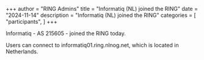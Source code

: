 +++
author = "RING Admins"
title = "Informatiq (NL) joined the RING"
date = "2024-11-14"
description = "Informatiq (NL) joined the RING"
categories = [
    "participants",
]
+++

Informatiq - AS 215605 - joined the RING today.

> 

Users can connect to informatiq01.ring.nlnog.net, which is located in Netherlands.
